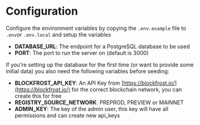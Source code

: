 # Configuration

Configure the environment variables by copying the `.env.example` file to `.env`or `.env.local` and setup the
variables

- **DATABASE_URL**: The endpoint for a PostgreSQL database to be used
- **PORT**: The port to run the server on (default is 3000)

If you're setting up the database for the first time (or want to provide some initial data) you also need the
following variables before seeding:

- **BLOCKFROST_API_KEY**: An API Key from [https://blockfrost.io/](https://blockfrost.io/) for the correct blockchain network, you can create this for free
- **REGISTRY_SOURCE_NETWORK**: PREPROD, PREVIEW or MAINNET
- **ADMIN_KEY**: The key of the admin user, this key will have all permissions and can create new api_keys
